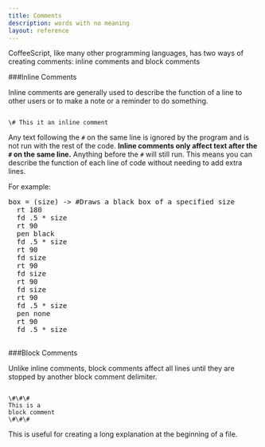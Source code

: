 ```yaml
---
title: Comments
description: words with no meaning
layout: reference
---
```


CoffeeScript, like many other programming languages, has two ways of creating comments: inline comments and block comments

###Inline Comments

Inline comments are generally used to describe the function of a line to other users or to make a note or a reminder to do something. 

<code class="jumbo">
<span data-dfn="inline comment delimiter">\#</span> This it an inline comment
</code>

Any text following the `#` on the same line is ignored by the program and is not run with the rest of the code. **Inline comments only affect text after the `#` on the same line.** Anything before the `#` will still run. This means you can describe the function of each line of code without needing to add extra lines. 

For example: 

<pre class='examp'>
box = (size) -> <span data-dfnup="this inline comment is ignored when running the code">#Draws a black box of a specified size</span>
  rt 180
  fd .5 * size
  rt 90
  pen black
  fd .5 * size
  rt 90
  fd size
  rt 90
  fd size
  rt 90
  fd size
  rt 90
  fd .5 * size
  pen none
  rt 90
  fd .5 * size
  </pre>

###Block Comments

Unlike inline comments, block comments affect all lines until they are stopped by another block comment delimiter. 

<code class="jumbo">
<span data-dfnup="block comment delimiter">\#\#\#</span>
This is a
block comment
\#\#\#
</code>

This is useful for creating a long explanation at the beginning of a file. 
